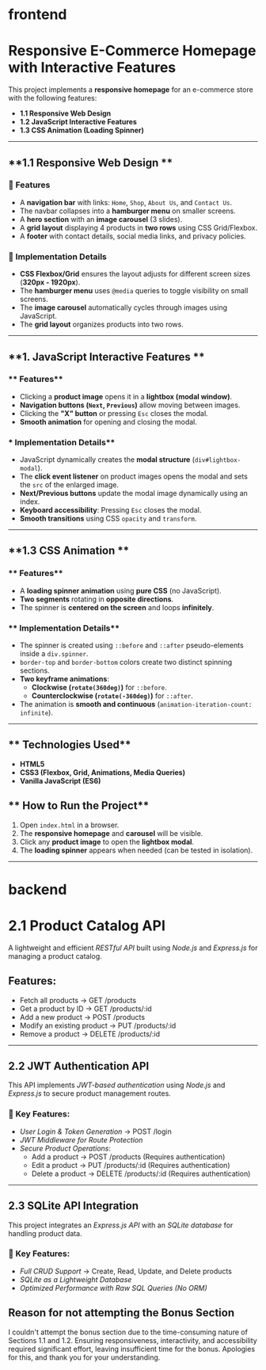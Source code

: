 # frontend
# Responsive E-Commerce Homepage with Interactive Features

This project implements a **responsive homepage** for an e-commerce store with the following features:

- **1.1 Responsive Web Design** 
- **1.2 JavaScript Interactive Features** 
- **1.3 CSS Animation (Loading Spinner)** 

---

## **1.1 Responsive Web Design ** 
### **📌 Features**
- A **navigation bar** with links: `Home`, `Shop`, `About Us`, and `Contact Us`.  
- The navbar collapses into a **hamburger menu** on smaller screens.  
- A **hero section** with an **image carousel** (3 slides).  
- A **grid layout** displaying 4 products in **two rows** using CSS Grid/Flexbox.  
- A **footer** with contact details, social media links, and privacy policies.  

### **🔹 Implementation Details**
- **CSS Flexbox/Grid** ensures the layout adjusts for different screen sizes (**320px - 1920px**).  
- The **hamburger menu** uses `@media` queries to toggle visibility on small screens.  
- The **image carousel** automatically cycles through images using JavaScript.  
- The **grid layout** organizes products into two rows.  

---

## **1. JavaScript Interactive Features ** 
### ** Features**
- Clicking a **product image** opens it in a **lightbox (modal window)**.  
- **Navigation buttons (`Next`, `Previous`)** allow moving between images.  
- Clicking the **"X" button** or pressing `Esc` closes the modal.  
- **Smooth animation** for opening and closing the modal.  

### * Implementation Details**
- JavaScript dynamically creates the **modal structure** (`div#lightbox-modal`).  
- The **click event listener** on product images opens the modal and sets the `src` of the enlarged image.  
- **Next/Previous buttons** update the modal image dynamically using an index.  
- **Keyboard accessibility**: Pressing `Esc` closes the modal.  
- **Smooth transitions** using CSS `opacity` and `transform`.  

---

## **1.3 CSS Animation ** 
### ** Features**
- A **loading spinner animation** using **pure CSS** (no JavaScript).  
- **Two segments** rotating in **opposite directions**.  
- The spinner is **centered on the screen** and loops **infinitely**.  

### ** Implementation Details**
- The spinner is created using `::before` and `::after` pseudo-elements inside a `div.spinner`.  
- `border-top` and `border-bottom` colors create two distinct spinning sections.  
- **Two keyframe animations**:  
  - **Clockwise (`rotate(360deg)`)** for `::before`.  
  - **Counterclockwise (`rotate(-360deg)`)** for `::after`.  
- The animation is **smooth and continuous** (`animation-iteration-count: infinite`).  

---

## ** Technologies Used**
- **HTML5**  
- **CSS3 (Flexbox, Grid, Animations, Media Queries)**  
- **Vanilla JavaScript (ES6)**  

## ** How to Run the Project**
1. Open `index.html` in a browser.  
2. The **responsive homepage** and **carousel** will be visible.  
3. Click any **product image** to open the **lightbox modal**.  
4. The **loading spinner** appears when needed (can be tested in isolation).  

---

# backend
# 2.1 Product Catalog API  

A lightweight and efficient *RESTful API* built using *Node.js* and *Express.js* for managing a product catalog.

##  Features:
- Fetch all products → GET /products
- Get a product by ID → GET /products/:id
- Add a new product → POST /products
- Modify an existing product → PUT /products/:id
- Remove a product → DELETE /products/:id

---

## 2.2  JWT Authentication API  

This API implements *JWT-based authentication* using *Node.js* and *Express.js* to secure product management routes.

### 🔹 Key Features:
- *User Login & Token Generation* → POST /login
- *JWT Middleware for Route Protection*
- *Secure Product Operations*:
  - Add a product → POST /products (Requires authentication)
  - Edit a product → PUT /products/:id (Requires authentication)
  - Delete a product → DELETE /products/:id (Requires authentication)

---

## 2.3  SQLite API Integration  

This project integrates an *Express.js API* with an *SQLite database* for handling product data.

### 🔹 Key Features:
- *Full CRUD Support* → Create, Read, Update, and Delete products
- *SQLite as a Lightweight Database*
- *Optimized Performance with Raw SQL Queries (No ORM)*

## Reason for not attempting the Bonus Section
I couldn't attempt the bonus section due to the time-consuming nature of Sections 1.1 and 1.2. Ensuring responsiveness, interactivity, and accessibility required significant effort, leaving insufficient time for the bonus. Apologies for this, and thank you for your understanding.





